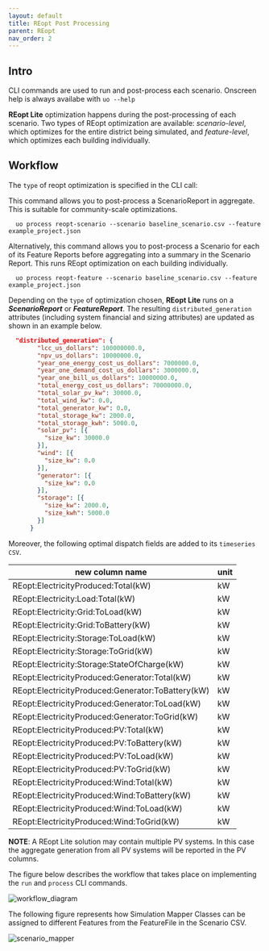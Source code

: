 ```yaml
---
layout: default
title: REopt Post Processing
parent: REopt
nav_order: 2
---
```

## Intro

CLI commands are used to run and post-process each scenario. Onscreen help is always availabe with `uo --help`

**REopt Lite** optimization happens during the post-processing of each scenario. Two types of REopt optimization are available: _scenario-level_, which optimizes for the entire district being simulated, and _feature-level_, which optimizes each building individually.

## Workflow

The `type` of reopt optimization is specified in the CLI call:

This command allows you to post-process a ScenarioReport in aggregate. This is suitable for community-scale optimizations.

```terminal
  uo process reopt-scenario --scenario baseline_scenario.csv --feature example_project.json  
```

Alternatively, this command allows you to post-process a Scenario for each of its Feature Reports before aggregating into a summary in the Scenario Report. This runs REopt optimization on each building individually.

```terminal
  uo process reopt-feature --scenario baseline_scenario.csv --feature example_project.json  
```

Depending on the `type` of optimization chosen, **REopt Lite** runs on a _**ScenarioReport**_ or _**FeatureReport**_. The resulting `distributed_generation` attributes (including system financial and sizing attributes) are updated as shown in an example below. 

```json
  "distributed_generation": {
        "lcc_us_dollars": 100000000.0,
        "npv_us_dollars": 10000000.0,
        "year_one_energy_cost_us_dollars": 7000000.0,
        "year_one_demand_cost_us_dollars": 3000000.0,
        "year_one_bill_us_dollars": 10000000.0,
        "total_energy_cost_us_dollars": 70000000.0,
        "total_solar_pv_kw": 30000.0,
        "total_wind_kw": 0.0,
        "total_generator_kw": 0.0,
        "total_storage_kw": 2000.0,
        "total_storage_kwh": 5000.0,
        "solar_pv": [{
          "size_kw": 30000.0
        }],
        "wind": [{
          "size_kw": 0.0
        }],
        "generator": [{
          "size_kw": 0.0
        }],
        "storage": [{
          "size_kw": 2000.0,
          "size_kwh": 5000.0
        }]
      }
```

Moreover, the following optimal dispatch fields are added to its `timeseries CSV`.

|            new column name                        |  unit  |
| --------------------------------------------------| ------ |
| REopt:ElectricityProduced:Total(kW)               | kW     |
| REopt:Electricity:Load:Total(kW)                  | kW     |
| REopt:Electricity:Grid:ToLoad(kW)                 | kW     |
| REopt:Electricity:Grid:ToBattery(kW)              | kW     |
| REopt:Electricity:Storage:ToLoad(kW)              | kW     |
| REopt:Electricity:Storage:ToGrid(kW)              | kW     |
| REopt:Electricity:Storage:StateOfCharge(kW)       | kW     |
| REopt:ElectricityProduced:Generator:Total(kW)     | kW     |
| REopt:ElectricityProduced:Generator:ToBattery(kW) | kW     |
| REopt:ElectricityProduced:Generator:ToLoad(kW)    | kW     |
| REopt:ElectricityProduced:Generator:ToGrid(kW)    | kW     |
| REopt:ElectricityProduced:PV:Total(kW)            | kW     |
| REopt:ElectricityProduced:PV:ToBattery(kW)        | kW     |
| REopt:ElectricityProduced:PV:ToLoad(kW)           | kW     |
| REopt:ElectricityProduced:PV:ToGrid(kW)           | kW     |
| REopt:ElectricityProduced:Wind:Total(kW)          | kW     |
| REopt:ElectricityProduced:Wind:ToBattery(kW)      | kW     |
| REopt:ElectricityProduced:Wind:ToLoad(kW)         | kW     |
| REopt:ElectricityProduced:Wind:ToGrid(kW)         | kW     |


**NOTE**: A REopt Lite solution may contain multiple PV systems. In this case the aggregate generation from all PV systems will be reported in the PV columns.

The figure below describes the workflow that takes place on implementing the `run` and `process` CLI commands.

![workflow_diagram](../doc_files/CLI_reopt.jpg)

The following figure represents how Simulation Mapper Classes can be assigned to different
Features from the FeatureFile in the Scenario CSV.

![scenario_mapper](../doc_files/reopt-scenario-mapper.png)
